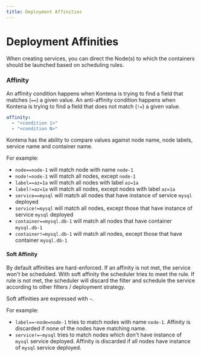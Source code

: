 ```yaml
---
title: Deployment Affinities
---
```

# Deployment Affinities

When creating services, you can direct the Node(s) to which the containers should be launched based on scheduling rules.

### Affinity

An affinity condition happens when Kontena is trying to find a field that matches (`==`) a given value. An anti-affinity condition happens when Kontena is trying to find a field that does not match (`!=`) a given value.

```yaml
affinity:
  - "<condition 1>"
  - "<condition N>"
```

Kontena has the ability to compare values against node name, node labels, service name and container name.

For example:

- `node==node-1` will match node with name `node-1`
- `node!=node-1` will match all nodes, except `node-1`
- `label==az=1a` will match all nodes with label `az=1a`
- `label!=az=1a` will match all nodes, except nodes with label `az=1a`
- `service==mysql` will match all nodes that have instance of service `mysql` deployed
- `service!=mysql` will match all nodes, except those that have instance of service `mysql` deployed
- `container==mysql.db-1` will match all nodes that have container `mysql.db-1`
- `container!=mysql.db-1` will match all nodes, except those that have container `mysql.db-1`

#### Soft Affinity

By default affinities are hard-enforced. If an affinity is not met, the service won't be scheduled. With soft affinity the scheduler tries to meet the rule. If rule is not met, the scheduler will discard the filter and schedule the service according to other filters / deployment strategy.

Soft affinities are expressed with `~`.

For example:

- `label==~node=node-1` tries to match nodes with name `node-1`. Affinity is discarded if none of the nodes have matching name.
- `service!=~mysql` tries to match nodes which don't have instance of `mysql` service deployed. Affinity is discarded if all nodes have instance of `mysql` service deployed.
